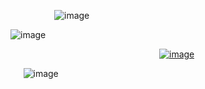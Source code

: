      ![image](https://github.com/user-attachments/assets/ee03c918-a42e-4967-8710-ace2d450df94)


![image](https://github.com/user-attachments/assets/cae62bd6-bbb2-448a-91ea-eec7f27523f1)


                 <a href="https://discordid.netlify.app/?id=873902369354706945">![image](https://github.com/user-attachments/assets/50a333e3-3b08-4fb3-878d-1e589f27294a)
></img></a>


⠀⠀![image](https://github.com/user-attachments/assets/afcacc5e-f8da-456d-81f4-14d21ad225f6)


